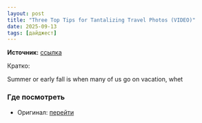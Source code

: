 ```yaml
---
layout: post
title: "Three Top Tips for Tantalizing Travel Photos (VIDEO)"
date: 2025-09-13
tags: [дайджест]
---
```


**Источник:** [ссылка](https://www.shutterbug.com/content/three-top-tips-tantalizing-travel-photos-video)

Кратко: <div class="field field-name-body field-type-text-with-summary field-label-hidden"><div class="field-items"><div class="field-item even"><p>Summer or early fall is when many of us go on vacation, whet

### Где посмотреть
- Оригинал: [перейти]({link})
